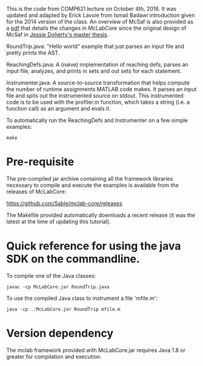 This is the code from COMP621 lecture on October 4th, 2016. It was updated and
adapted by Erick Lavoie from Ismail Badawi introduction given for the 2014
version of the class. An overview of McSaf is also provided as a [pdf](mcsaf-intro.pdf) 
that details the changes in McLabCore since the original design of McSaf in 
[Jessie Doherty's master thesis](http://www.sable.mcgill.ca/publications/thesis/masters-jdoherty/mcsafthesis.pdf).

RoundTrip.java: "Hello world" example that just parses an input file and
pretty prints the AST.

ReachingDefs.java: A (naive) implementation of reaching defs; parses an input file,
analyzes, and prints in sets and out sets for each statement.

Instrumenter.java: A source-to-source transformation that helps compute the number
of runtime assignments MATLAB code makes. It parses an input file and spits out
the instrumented source on stdout. This instrumented code is to be used with the
profiler.m function, which takes a string (i.e. a function call) as an argument and
evals it.

To automatically run the ReachingDefs and Instrumenter on a few simple examples:

    make

# Pre-requisite

The pre-compiled jar archive containing all the framework libraries necessary to
compile and execute the examples is available from the releases of McLabCore:

https://github.com/Sable/mclab-core/releases

The Makefile provided automatically downloads a recent release (it was the latest at the time of updating this tutorial).

# Quick reference for using the java SDK on the commandline.

To compile one of the Java classes:

    javac -cp McLabCore.jar RoundTrip.java

To use the compiled Java class to instrument a file 'mfile.m':

    java -cp .:McLabCore.jar RoundTrip mfile.m

# Version dependency

The mclab framework provided with McLabCore.jar requires Java 1.8 or greater for compilation and execution.
